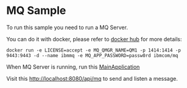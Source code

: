 # MQ Sample

To run this sample you need to run a MQ Server.

You can do it with docker, please refer to [docker hub](https://hub.docker.com/r/ibmcom/mq) for more details:

```shell
docker run -e LICENSE=accept -e MQ_QMGR_NAME=QM1 -p 1414:1414 -p 9443:9443 -d --name ibmmq -e MQ_APP_PASSWORD=passw0rd ibmcom/mq
```

When MQ Server is running, run
this [MainApplication](src/main/java/co/com/bancolombia/jms/sample/app/MainApplication.java)

Visit this [http://localhost:8080/api/mq](http://localhost:8080/api/mq) to send and listen a message.
